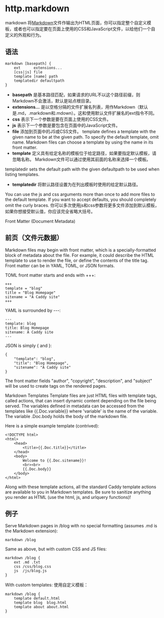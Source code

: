 # http.markdown 
markdown 将[Markdown](http://daringfireball.net/projects/markdown/)文件作输出为HTML页面，你可以指定整个自定义模板，或者也可以指定要在页面上使用的CSS和JavaScript文件，以给他们一个自定义的外观和行为。

## 语法
```
markdown [basepath] {
	ext      extensions...
	[css|js] file
	template [name] path
	templatedir defaultpath
}
```

*  **basepath** 是基本路径匹配，如果请求的URL不以这个路径前缀，则Markdown不会激活，默认是站点根目录。
*  **extensions...** 是以空格分隔的文件扩展名列表，用作Markdown（默认是.md，.markdown和.mdown）。这和使用默认文件扩展名的ext指令不同。
*  **css** 表示下一个参数是要在页面上使用的CSS文件。
*  **js** 表示下一个参数是要包含在页面中的JavaScript文件。
*  **file** 添加到页面中的JS或CSS文件。
template defines a template with the given name to be at the given path. To specify the default template, omit name. Markdown files can choose a template by using the name in its front matter.
*  **template** 定义具有给定名称的模板位于给定路径，如果要指定默认模板，请忽略名称。 Markdown文件可以通过使用其前面的名称来选择一个模板。

templatedir sets the default path with the given defaultpath to be used when listing templates.
*  **templatedir** 将默认路径设置为在列出模板时使用的给定默认路径。

You can use the js and css arguments more than once to add more files to the default template. If you want to accept defaults, you should completely omit the curly braces.
你可以多次使用js和css参数将更多文件添加到默认模板，如果你想接受默认值，你应该完全省略大括号。

Front Matter (Document Metadata)
## 前页（文件元数据）
Markdown files may begin with front matter, which is a specially-formatted block of metadata about the file. For example, it could describe the HTML template to use to render the file, or define the contents of the title tag. Front matter can be in YAML, TOML, or JSON formats.

TOML front matter starts and ends with +++:

```
+++
template = "blog"
title = "Blog Homepage"
sitename = "A Caddy site"
+++
```
YAML is surrounded by ---:

```
---
template: blog
title: Blog Homepage
sitename: A Caddy site
---
```

JSON is simply { and }:

```
{
	"template": "blog",
	"title": "Blog Homepage",
	"sitename": "A Caddy site"
}
```
The front matter fields "author", "copyright", "description", and "subject" will be used to create <meta> tags on the rendered pages.

Markdown Templates
Template files are just HTML files with template tags, called actions, that can insert dynamic content depending on the file being served. The variables defined in metadata can be accessed from the templates like {{.Doc.variable}} where 'variable' is the name of the variable. The variable .Doc.body holds the body of the markdown file.

Here is a simple example template (contrived):

```
<!DOCTYPE html>
<html>
	<head>
		<title>{{.Doc.title}}</title>
	</head>
	<body>
		Welcome to {{.Doc.sitename}}!
		<br><br>
		{{.Doc.body}}
	</body>
</html>
```
Along with these template actions, all the standard Caddy template actions are available to you in Markdown templates. Be sure to sanitize anything you render as HTML (use the html, js, and urlquery functions)!


## 例子
Serve Markdown pages in /blog with no special formatting (assumes .md is the Markdown extension):

```
markdown /blog
```

Same as above, but with custom CSS and JS files:

```
markdown /blog {
	ext .md .txt
	css /css/blog.css
	js  /js/blog.js
}
```

With custom templates:
使用自定义模板：

```
markdown /blog {
	template default.html
	template blog  blog.html
	template about about.html
}
```